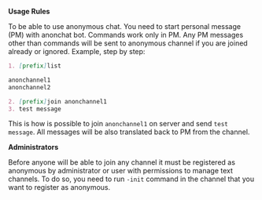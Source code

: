 **Usage Rules**

To be able to use anonymous chat. You need to start personal message (PM) with anonchat bot. Commands work only in PM. Any PM messages other than commands will be sent to anonymous channel if you are joined already or ignored. Example, step by step:

```Markdown
1. [prefix]list

anonchannel1
anonchannel2

2. [prefix]join anonchannel1
3. test message
```
This is how is possible to join `anonchannel1` on server and send `test message`. All messages will be also translated back to PM from the channel.

**Administrators**

Before anyone will be able to join any channel it must be registered as anonymous by administrator or user with permissions to manage text channels. To do so, you need to run `-init` command in the channel that you want to register as anonymous.

